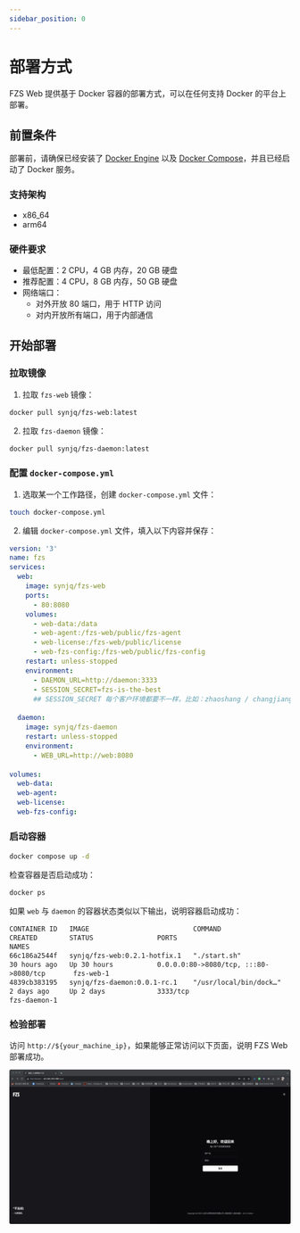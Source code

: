 ```yaml
---
sidebar_position: 0
---
```


# 部署方式

FZS Web 提供基于 Docker 容器的部署方式，可以在任何支持 Docker 的平台上部署。

## 前置条件

部署前，请确保已经安装了 [Docker Engine](https://docs.docker.com/engine/install/) 以及 [Docker Compose](https://docs.docker.com/compose/install/)，并且已经启动了 Docker 服务。

### 支持架构

- x86_64
- arm64

### 硬件要求

- 最低配置：2 CPU，4 GB 内存，20 GB 硬盘
- 推荐配置：4 CPU，8 GB 内存，50 GB 硬盘
- 网络端口：
  - 对外开放 80 端口，用于 HTTP 访问
  - 对内开放所有端口，用于内部通信

## 开始部署

### 拉取镜像

1. 拉取 `fzs-web` 镜像：

```bash
docker pull synjq/fzs-web:latest
```

2. 拉取 `fzs-daemon` 镜像：

```bash
docker pull synjq/fzs-daemon:latest
```

### 配置 `docker-compose.yml`

1. 选取某一个工作路径，创建 `docker-compose.yml` 文件：

```bash
touch docker-compose.yml
```

2. 编辑 `docker-compose.yml` 文件，填入以下内容并保存：

```yml
version: '3'
name: fzs
services:
  web:
    image: synjq/fzs-web
    ports:
      - 80:8080
    volumes:
      - web-data:/data
      - web-agent:/fzs-web/public/fzs-agent
      - web-license:/fzs-web/public/license
      - web-fzs-config:/fzs-web/public/fzs-config
    restart: unless-stopped
    environment:
      - DAEMON_URL=http://daemon:3333
      - SESSION_SECRET=fzs-is-the-best
      ## SESSION_SECRET 每个客户环境都要不一样，比如：zhaoshang / changjiang

  daemon:
    image: synjq/fzs-daemon
    restart: unless-stopped
    environment:
      - WEB_URL=http://web:8080

volumes:
  web-data:
  web-agent:
  web-license:
  web-fzs-config:
```

### 启动容器

```bash
docker compose up -d
```

检查容器是否启动成功：

```bash
docker ps
```

如果 `web` 与 `daemon` 的容器状态类似以下输出，说明容器启动成功：

```
CONTAINER ID   IMAGE                          COMMAND                  CREATED        STATUS                PORTS                                       NAMES
66c186a2544f   synjq/fzs-web:0.2.1-hotfix.1   "./start.sh"             30 hours ago   Up 30 hours           0.0.0.0:80->8080/tcp, :::80->8080/tcp       fzs-web-1
4839cb383195   synjq/fzs-daemon:0.0.1-rc.1    "/usr/local/bin/dock…"   2 days ago     Up 2 days             3333/tcp                                    fzs-daemon-1
```

### 检验部署

访问 `http://${your_machine_ip}`，如果能够正常访问以下页面，说明 FZS Web 部署成功。

![login-page](/img/screenshots/login.jpg)
